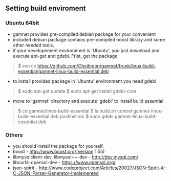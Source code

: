## Setting build enviroment

### Ubuntu 64bit

- gamnet provides pre-compiled debian package for your convenient
- included debian package contains pre-compiled boost library and some other needed tools.
- if your developement environment is 'Ubuntu', you just download and execute apt-get and gdebi. Frist, get the package

> $ svn co https://github.com/ChoiIngon/gamnet/trunk/linux-build-essential/gamnet-linux-build-essential.deb

- to install provided package in 'Ubuntu' environment you need gdebi

> $ sudo apt-get update
> $ sudo apt-get install gdebi-core

- move to 'gamnet' directory and execute 'gdebi' to install build essential

> $ cd gamnet/linux-build-essential
> $ ls build.sh control gamnet-linux-build-essential.deb postinst src
> $ sudo gdebi gamnet-linux-build-essential.deb

### Others

- you should install the package for yourself.
- boost - http://www.boost.org/(version 1.55)
- libmysqlclient-dev, libmysql++-dev - http://dev.mysql.com/
- libcurl4-openssl-dev - https://www.openssl.org/
- json-spirit - http://www.codeproject.com/Articles/20027/JSON-Spirit-A-C-JSON-Parser-Generator-Implemented
